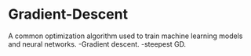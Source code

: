 # Gradient-Descent
A common optimization algorithm used to train machine learning models and neural networks.
-Gradient descent.
-steepest GD.
